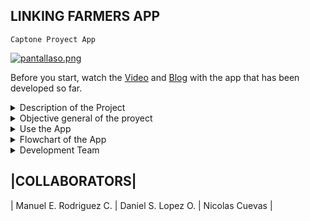 ## LINKING FARMERS APP
`Captone Proyect App`

[![pantallaso.png](https://i.postimg.cc/7YQT5LDq/pantallaso.png)](https://postimg.cc/N5m0VB5n)

Before you start, watch the [Video](https://youtu.be/dB4hL3CZQqA) and [Blog](https://blogappholbertoncapstone.blogspot.com/2023/02/linking-farmers.html) with the app that has been developed so far.

<details><summary> Description of the Project </summary>

<p>

<h2>Description</h2>

This project is focused on increasing the profits of small farmers, reducing the number of intermediaries that mediate between workers and the companies that buy the products, in exchange for monetary remuneration, our goal is for small farmers to use our app to communicate more directly with potential buyers, thereby greatly reducing unnecessary expenses and therefore increasing the bottom line of the small worker.

</p>

</details>

<details><summary> Objective general of the proyect </summary>

<p>

<h2>Objective</h2>

Create an app that efficiently connects a farmer who wants to sell his products and one or more companies that require them.

</p>

</details>

<details><summary> Use the App </summary>

<p>

<h2>The App</h2>

The app works as a list of potential sellers and buyers, to access this list you must register as one of the two options, with that done you can see the information of other users and they will be able to see yours, with this information you will be able to communicate with the person of your interest.

</p>

</details>

<details><summary> Flowchart of the App </summary>

<p>

[![flujo.png](https://i.postimg.cc/QdNLBX8x/flujo.png)](https://postimg.cc/qzFDSH69)

</p>

</details>

<details><summary> Development Team </summary>

<p>

<h3>Manuel E. Rodriguez C.</h3>

[- Linkedin](https://img1.freepng.es/20180215/yaq/kisspng-t-shirt-face-smiley-clip-art-shocked-happy-face-5a85f6bd06d3e4.287266511518728893028.jpg)

[- Github](https://img1.freepng.es/20180215/yaq/kisspng-t-shirt-face-smiley-clip-art-shocked-happy-face-5a85f6bd06d3e4.287266511518728893028.jpg)

<h3>Daniel S. Lopez O.</h3>

[- Linkedin](https://www.linkedin.com/in/daniel-santiago-lopez-ortigoza-973284267/)

[- Github](https://github.com/Danielxxdxdxd)

<h3>Nicolas Cuevas</h3>

[- Linkedin](https://img1.freepng.es/20180215/yaq/kisspng-t-shirt-face-smiley-clip-art-shocked-happy-face-5a85f6bd06d3e4.287266511518728893028.jpg)

[- Github](https://github.com/nicolas1897)

</p>

</details>

|COLLABORATORS|
-------------------------------------------------------------------------
|  Manuel E. Rodriguez C. |  Daniel S. Lopez O. |  Nicolas Cuevas |

